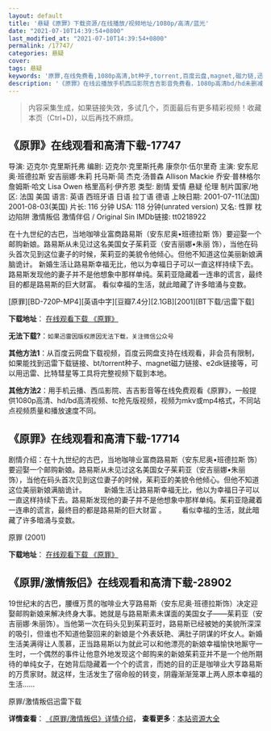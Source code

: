 ```yaml
---
layout: default
title: '悬疑《原罪》下载资源/在线播放/视频地址/1080p/高清/蓝光'
date: "2021-07-10T14:39:54+0800"
last_modified_at: "2021-07-10T14:39:54+0800"
permalink: /17747/
categories: 悬疑
cover:
tags: 悬疑
keywords: '原罪,在线免费看,1080p高清,bt种子,torrent,百度云盘,magnet,磁力链,迅雷下载资源'
description: '《原罪》在线云播放手机西瓜影院吉吉影音免费看，1080p高清bd/hd未删减完整版和tc抢先枪版，mkv/mp4格式，附带bt/torrent种子、magnet/磁力链、百度云盘、网盘资源迅雷下载链接'
---
```


>内容采集生成，如果链接失效，多试几个，页面最后有更多精彩视频！收藏本页（Ctrl+D)，以后再找不麻烦。


## 《原罪》在线观看和高清下载-17747

导演: 迈克尔·克里斯托弗 编剧: 迈克尔·克里斯托弗 康奈尔·伍尔里奇 主演: 安东尼奥·班德拉斯 安吉丽娜·朱莉 托马斯·简 杰克·汤普森 Allison Mackie 乔安·普林格尔 詹姆斯·哈文 Lisa Owen 格里高利·伊齐恩 类型: 剧情 爱情 悬疑 伦理 制片国家/地区: 法国 美国 语言: 英语 西班牙语 日语 拉丁语 德语 上映日期: 2001-07-11(法国) 2001-08-03(美国) 片长: 116 分钟 USA: 118 分钟(unrated version) 又名: 性罪 枕边陷阱 激情叛侣 激情伴侣 / Original Sin IMDb链接: tt0218922

在十九世纪的古巴，当地咖啡业富商路易斯（安东尼奥•班德拉斯 饰）要迎娶一个邮购新娘。路易斯从未见过这名美国女子茱莉亚（安吉丽娜•朱丽 饰），当他在码头首次见到这位妻子的时候，茱莉亚的美貌令他倾心。但他不知道这位美丽新娘满脑诡计。 新婚生活让路易斯幸福无比，他以为幸福日子可以一直这样持续下去。路易斯发现他的妻子并不是他想象中那样单纯。茱莉亚隐藏着一连串的谎言，最终目的都是路易斯的巨大财富。 看似幸福的生活，就此暗藏了许多暗涌与变数。


[原罪][BD-720P-MP4][英语中字][豆瓣7.4分][2.1GB][2001][BT下载/迅雷下载]

**下载地址**： [在线观看下载 《原罪》](https://www.btdx8.com/torrent/original_sin_2001.html) 


**无法下载?**：`如果迅雷因版权原因无法下载，关注微信公众号 `

**其他方法1**：从百度云网盘下载视频，百度云网盘支持在线观看，非会员有限制，如果能找到迅雷下载链接、bt/torrent种子、magnet磁力链接、e2dk链接等，可以用迅雷、比特彗星等工具将完整视频下载到本地。

**其他方法2**：用手机云播、西瓜影院、吉吉影音等在线免费观看《原罪》，一般提供1080p高清、hd/bd高清视频、tc抢先版视频，视频为mkv或mp4格式，不同站点视频质量和播放速度不同。


## 《原罪》在线观看和高清下载-17714

剧情介绍：在十九世纪的古巴，当地咖啡业富商路易斯（安东尼奥•班德拉斯 饰）要迎娶一个邮购新娘。路易斯从未见过这名美国女子茱莉亚（安吉丽娜•朱丽 饰），当他在码头首次见到这位妻子的时候，茱莉亚的美貌令他倾心。但他不知道这位美丽新娘满脑诡计。  　　新婚生活让路易斯幸福无比，他以为幸福日子可以一直这样持续下去。路易斯发现他的妻子并不是他想象中那样单纯。茱莉亚隐藏着一连串的谎言，最终目的都是路易斯的巨大财富 。 　　看似幸福的生活，就此暗藏了许多暗涌与变数。


原罪 (2001)

**下载地址**： [在线观看下载 《原罪》](https://www.btbtdy.me/btdy/dy3452.html) 


## 《原罪/激情叛侣》在线观看和高清下载-28902

19世纪末的古巴，腰缠万贯的咖啡业大亨路易斯（安东尼奥&middot;班德拉斯饰）决定迎娶邮购新娘来解决终身大事。她就是与路易斯素未谋面的美国女子&mdash;—茱莉亚（安吉丽娜·朱丽饰）。当他第一次在码头见到茱莉亚时，路易斯已经被她的美貌所深深的吸引，但谁也不知道他娶回来的新娘是个外表妖艳、满肚子阴谋的坏女人。新婚生活美满得让人羡慕，正当路易斯以为就此可以和他漂亮的新娘幸福愉快地厮守一生时，一个偶然的事件让他意外地发现这个邮购来的新娘茱莉亚并不是一个他所期待的单纯女子，在她背后隐藏着一个个的谎言，而她的目的正是咖啡业大亨路易斯的万贯家财。就这样，生活发生了宿命般的转变，阴霾渐渐笼罩上两人原本幸福的生活&hellip;…


原罪/激情叛侣迅雷下载

**详情查看**： [《原罪/激情叛侣》详情介绍](/movie/28902/)， **查看更多**：[本站资源大全](/movie/t/all/)

